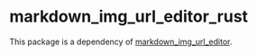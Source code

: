 # markdown_img_url_editor_rust

This package is a dependency of [markdown_img_url_editor](https://github.com/yumetodo/markdown_img_url_editor).
